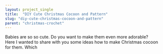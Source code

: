 ```yaml
---
layout: project_single
title:  "DIY Cute Christmas Cocoon and Pattern"
slug: "diy-cute-christmas-cocoon-and-pattern"
parent: "christmas-crochet"
---
```

Babies are so so cute. Do you want to make them even more adorable? Here I wanted to share with you some ideas how to make Christmas cocoon for them. Which